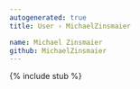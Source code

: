 ```yaml
---
autogenerated: true
title: User › MichaelZinsmaier

name: Michael Zinsmaier
github: MichaelZinsmaier
---
```


{% include stub %}
